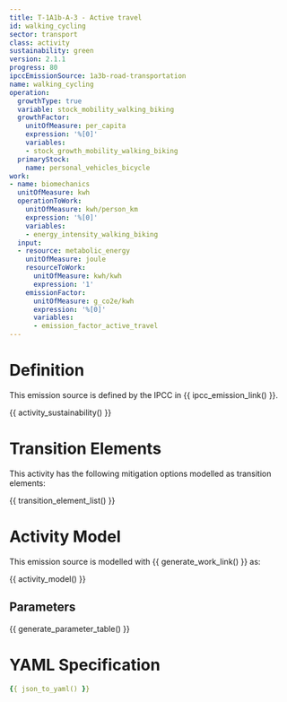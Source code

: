 ```yaml
---
title: T-1A1b-A-3 - Active travel
id: walking_cycling
sector: transport
class: activity
sustainability: green
version: 2.1.1
progress: 80
ipccEmissionSource: 1a3b-road-transportation
name: walking_cycling
operation:
  growthType: true
  variable: stock_mobility_walking_biking
  growthFactor:
    unitOfMeasure: per_capita
    expression: '%[0]'
    variables:
    - stock_growth_mobility_walking_biking
  primaryStock:
    name: personal_vehicles_bicycle
work:
- name: biomechanics
  unitOfMeasure: kwh
  operationToWork:
    unitOfMeasure: kwh/person_km
    expression: '%[0]'
    variables:
    - energy_intensity_walking_biking
  input:
  - resource: metabolic_energy
    unitOfMeasure: joule
    resourceToWork:
      unitOfMeasure: kwh/kwh
      expression: '1'
    emissionFactor:
      unitOfMeasure: g_co2e/kwh
      expression: '%[0]'
      variables:
      - emission_factor_active_travel
---
```

# Definition
This emission source is defined by the IPCC in {{ ipcc_emission_link() }}.

{{ activity_sustainability() }}

# Transition Elements

This activity has the following mitigation options modelled as transition elements:

{{ transition_element_list() }}

# Activity Model
This emission source is modelled with {{ generate_work_link() }} as:

{{ activity_model() }}

## Parameters

{{ generate_parameter_table() }}

# YAML Specification

```yaml
{{ json_to_yaml() }}
```